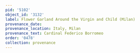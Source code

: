 ```yaml
---
pid: '5102'
object_id: '3132'
label: Flower Garland Around the Virgin and Child (Milan)
provenance_date:
provenance_location: Italy, Milan
provenance_text: Cardinal Federico Borromeo
order: '0478'
collection: provenance
---
```

